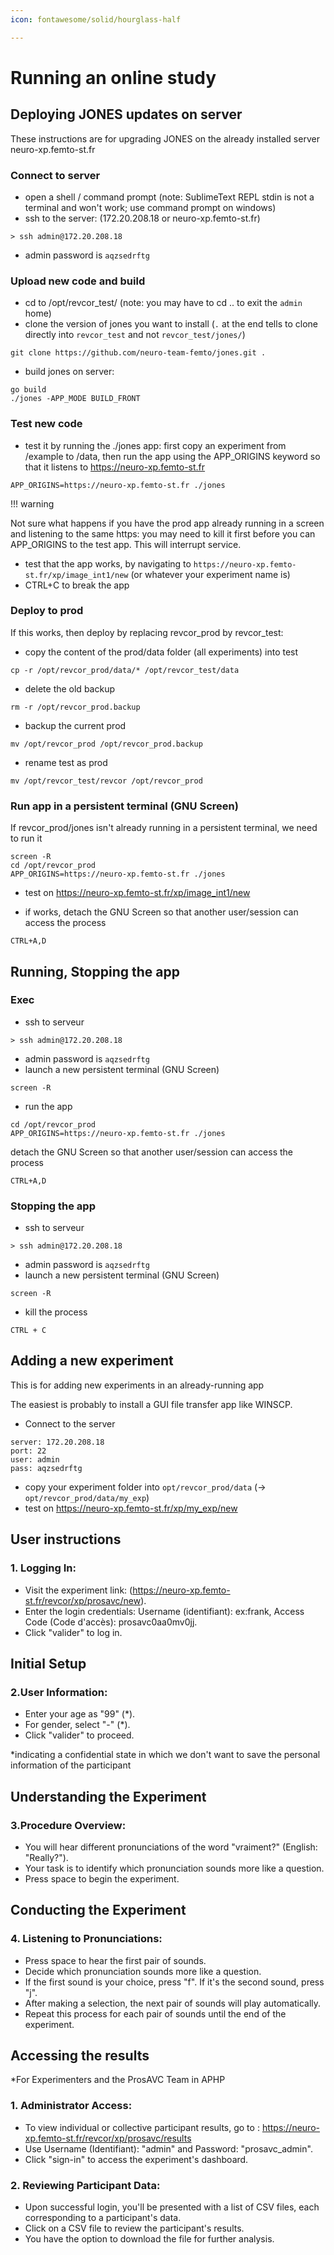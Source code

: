 ```yaml
---
icon: fontawesome/solid/hourglass-half

---
```


# Running an online study

## Deploying JONES updates on server

These instructions are for upgrading JONES on the already installed server neuro-xp.femto-st.fr

### Connect to server

- open a shell / command prompt (note: SublimeText REPL stdin is not a terminal and won't work; use command prompt on windows)
- ssh to the server: (172.20.208.18 or neuro-xp.femto-st.fr)
```
> ssh admin@172.20.208.18
```
- admin password is `aqzsedrftg`

### Upload new code and build

- cd to /opt/revcor_test/ (note: you may have to cd .. to exit the `admin` home)
- clone the version of jones you want to install (`.` at the end tells to clone directly into `revcor_test` and not `revcor_test/jones/`)
```
git clone https://github.com/neuro-team-femto/jones.git .
```
- build jones on server:
```
go build
./jones -APP_MODE BUILD_FRONT
```

### Test new code
- test it by running the ./jones app: first copy an experiment from /example to /data, then run the app using the APP_ORIGINS keyword so that it listens to https://neuro-xp.femto-st.fr
```
APP_ORIGINS=https://neuro-xp.femto-st.fr ./jones
```
!!! warning
  
  Not sure what happens if you have the prod app already running in a screen and listening to the same https: you may need to kill it first before you can APP_ORIGINS to the test app. This will interrupt service. 
  
- test that the app works, by navigating to `https://neuro-xp.femto-st.fr/xp/image_int1/new` (or whatever your experiment name is)
- CTRL+C to break the app

### Deploy to prod
If this works, then deploy by replacing revcor_prod by revcor_test: 

- copy the content of the prod/data folder (all experiments) into test
```
cp -r /opt/revcor_prod/data/* /opt/revcor_test/data
```
- delete the old backup
```
rm -r /opt/revcor_prod.backup
```
- backup the current prod
```
mv /opt/revcor_prod /opt/revcor_prod.backup
```
- rename test as prod
```
mv /opt/revcor_test/revcor /opt/revcor_prod
```

### Run app in a persistent terminal (GNU Screen)

If revcor_prod/jones isn't already running in a persistent terminal, we need to run it
```
screen -R
cd /opt/revcor_prod
APP_ORIGINS=https://neuro-xp.femto-st.fr ./jones
```

- test on https://neuro-xp.femto-st.fr/xp/image_int1/new

- if works, detach the GNU Screen so that another user/session can access the process
```
CTRL+A,D
```

## Running, Stopping the app

### Exec
- ssh to serveur
```
> ssh admin@172.20.208.18
```
- admin password is `aqzsedrftg`
- launch a new persistent terminal (GNU Screen)
```
screen -R
```
- run the app
```
cd /opt/revcor_prod
APP_ORIGINS=https://neuro-xp.femto-st.fr ./jones
```
detach the GNU Screen so that another user/session can access the process
```
CTRL+A,D
```

### Stopping the app

- ssh to serveur
```
> ssh admin@172.20.208.18
```
- admin password is `aqzsedrftg`
- launch a new persistent terminal (GNU Screen)
```
screen -R
```
- kill the process
```
CTRL + C
```

## Adding a new experiment

This is for adding new experiments in an already-running app

The easiest is probably to install a GUI file transfer app like WINSCP. 
- Connect to the server
```
server: 172.20.208.18
port: 22
user: admin
pass: aqzsedrftg
```
- copy your experiment folder into `opt/revcor_prod/data` (-> `opt/revcor_prod/data/my_exp`) 
- test on https://neuro-xp.femto-st.fr/xp/my_exp/new

## User instructions

### 1. Logging In:
- Visit the experiment link: (https://neuro-xp.femto-st.fr/revcor/xp/prosavc/new).
- Enter the login credentials: Username (identifiant): ex:frank, Access Code (Code d'accès): prosavc0aa0mv0jj.
- Click "valider" to log in.

## Initial Setup
### 2.User Information:
- Enter your age as "99" (*).
- For gender, select "-" (*).
- Click "valider" to proceed.
  
*indicating a confidential state in which we don't want to save the personal information of the participant

## Understanding the Experiment
### 3.Procedure Overview:
- You will hear different pronunciations of the word "vraiment?" (English: "Really?").
- Your task is to identify which pronunciation sounds more like a question.
- Press space to begin the experiment.

## Conducting the Experiment
### 4. Listening to Pronunciations:
- Press space to hear the first pair of sounds.
- Decide which pronunciation sounds more like a question.
- If the first sound is your choice, press "f". If it's the second sound, press "j".
- After making a selection, the next pair of sounds will play automatically.
- Repeat this process for each pair of sounds until the end of the experiment.

## Accessing the results 

*For Experimenters and the ProsAVC Team in APHP

### 1. Administrator Access:

- To view individual or collective participant results, go to : https://neuro-xp.femto-st.fr/revcor/xp/prosavc/results
- Use Username (Identifiant): "admin" and Password: "prosavc_admin".
- Click "sign-in" to access the experiment's dashboard.

### 2. Reviewing Participant Data:

- Upon successful login, you'll be presented with a list of CSV files, each corresponding to a participant's data.
- Click on a CSV file to review the participant's results.
- You have the option to download the file for further analysis.

